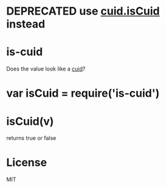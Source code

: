 # DEPRECATED use [cuid.isCuid](https://github.com/ericelliott/cuid/blob/76ca78ba9620cb72677cf93ca434e471e983043d/index.js#L69-L73) instead

# is-cuid
Does the value look like a [cuid](https://www.npmjs.com/package/cuid)?

# var isCuid = require('is-cuid')

# isCuid(v)
returns true or false

# License

MIT
